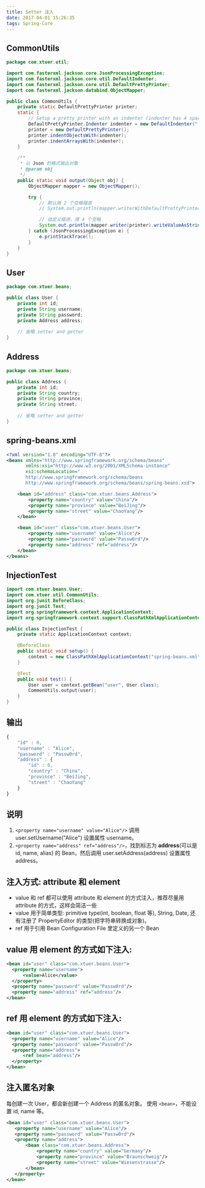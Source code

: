 ```yaml
---
title: Setter 注入
date: 2017-04-01 15:26:35
tags: Spring-Core
---
```

## CommonUtils

```java
package com.xtuer.util;

import com.fasterxml.jackson.core.JsonProcessingException;
import com.fasterxml.jackson.core.util.DefaultIndenter;
import com.fasterxml.jackson.core.util.DefaultPrettyPrinter;
import com.fasterxml.jackson.databind.ObjectMapper;

public class CommonUtils {
    private static DefaultPrettyPrinter printer;
    static {
        // Setup a pretty printer with an indenter (indenter has 4 spaces in this case)
        DefaultPrettyPrinter.Indenter indenter = new DefaultIndenter("    ", DefaultIndenter.SYS_LF);
        printer = new DefaultPrettyPrinter();
        printer.indentObjectsWith(indenter);
        printer.indentArraysWith(indenter);
    }

    /**
     * 以 Json 的格式输出对象
     * @param obj
     */
    public static void output(Object obj) {
        ObjectMapper mapper = new ObjectMapper();

        try {
            // 默认用 2 个空格缩进
            // System.out.println(mapper.writerWithDefaultPrettyPrinter().writeValueAsString(obj));

            // 自定义缩进，用 4 个空格
            System.out.println(mapper.writer(printer).writeValueAsString(obj));
        } catch (JsonProcessingException e) {
            e.printStackTrace();
        }
    }
}
```

<!--more-->

## User

```java
package com.xtuer.beans;

public class User {
    private int id;
    private String username;
    private String password;
    private Address address;
    
    // 省略 setter and getter
}
```

## Address

```java
package com.xtuer.beans;

public class Address {
    private int id;
    private String country;
    private String province;
    private String street;
    
    // 省略 setter and getter
}
```

## spring-beans.xml
```xml
<?xml version="1.0" encoding="UTF-8"?>
<beans xmlns="http://www.springframework.org/schema/beans"
       xmlns:xsi="http://www.w3.org/2001/XMLSchema-instance"
       xsi:schemaLocation="
       http://www.springframework.org/schema/beans
       http://www.springframework.org/schema/beans/spring-beans.xsd">

    <bean id="address" class="com.xtuer.beans.Address">
        <property name="country" value="China"/>
        <property name="province" value="BeiJing"/>
        <property name="street" value="ChaoYang"/>
    </bean>

    <bean id="user" class="com.xtuer.beans.User">
        <property name="username" value="Alice"/>
        <property name="password" value="Passw0rd"/>
        <property name="address" ref="address"/>
    </bean>
</beans>
```

## InjectionTest
```java
import com.xtuer.beans.User;
import com.xtuer.util.CommonUtils;
import org.junit.BeforeClass;
import org.junit.Test;
import org.springframework.context.ApplicationContext;
import org.springframework.context.support.ClassPathXmlApplicationContext;

public class InjectionTest {
    private static ApplicationContext context;

    @BeforeClass
    public static void setup() {
        context = new ClassPathXmlApplicationContext("spring-beans.xml");
    }

    @Test
    public void test() {
        User user = context.getBean("user", User.class);
        CommonUtils.output(user);
    }
}
```

## 输出
```js
{
    "id" : 0,
    "username" : "Alice",
    "password" : "Passw0rd",
    "address" : {
        "id" : 0,
        "country" : "China",
        "province" : "BeiJing",
        "street" : "ChaoYang"
    }
}
```

## 说明
1. `<property name="username" value="Alice"/>` 调用 user.setUsername("Alice") 设置属性 username。
2. `<property name="address" ref="address"/>`，找到标志为 **address**(可以是 id, name, alias) 的 Bean，然后调用 user.setAddress(address) 设置属性 address。

## 注入方式: attribute 和 element
* value 和 ref 都可以使用 attribute 和 element 的方式注入，推荐尽量用 attribute 的方式，这样会简洁一些
* value 用于简单类型: primitive type(int, boolean, float 等), String, Date, 还有注册了 PropertyEditor 的类型(把字符串转换成对象)。
* ref 用于引用 Bean Configuration File 里定义的另一个 Bean


## value 用 element 的方式如下注入:
```xml
<bean id="user" class="com.xtuer.beans.User">
  <property name="username">
      <value>Alice</value>
  </property>
  <property name="password" value="Passw0rd"/>
  <property name="address" ref="address"/>
</bean>
```
## ref 用 element 的方式如下注入:
```xml
<bean id="user" class="com.xtuer.beans.User">
  <property name="username" value="Alice"/>
  <property name="password" value="Passw0rd"/>
  <property name="address">
      <ref bean="address"/>
  </property>
</bean>
```

## 注入匿名对象
每创建一次 User，都会新创建一个 Address 的匿名对象。
使用 `<bean>`，不能设置 id, name 等。

```xml
<bean id="user" class="com.xtuer.beans.User">
   <property name="username" value="Alice"/>
   <property name="password" value="Passw0rd"/>
   <property name="address">
       <bean class="com.xtuer.beans.Address">
           <property name="country" value="Germany"/>
           <property name="province" value="Braunschweig"/>
           <property name="street" value="Wiesenstrasse"/>
       </bean>
   </property>
</bean>
```
